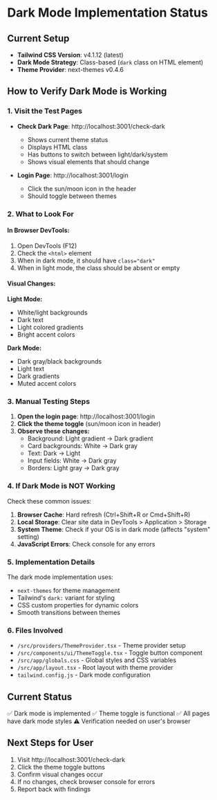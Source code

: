 # Dark Mode Implementation Status

## Current Setup
- **Tailwind CSS Version**: v4.1.12 (latest)
- **Dark Mode Strategy**: Class-based (`dark` class on HTML element)
- **Theme Provider**: next-themes v0.4.6

## How to Verify Dark Mode is Working

### 1. Visit the Test Pages
- **Check Dark Page**: http://localhost:3001/check-dark
  - Shows current theme status
  - Displays HTML class
  - Has buttons to switch between light/dark/system
  - Shows visual elements that should change

- **Login Page**: http://localhost:3001/login
  - Click the sun/moon icon in the header
  - Should toggle between themes

### 2. What to Look For

#### In Browser DevTools:
1. Open DevTools (F12)
2. Check the `<html>` element
3. When in dark mode, it should have `class="dark"`
4. When in light mode, the class should be absent or empty

#### Visual Changes:
**Light Mode:**
- White/light backgrounds
- Dark text
- Light colored gradients
- Bright accent colors

**Dark Mode:**
- Dark gray/black backgrounds
- Light text
- Dark gradients
- Muted accent colors

### 3. Manual Testing Steps

1. **Open the login page**: http://localhost:3001/login
2. **Click the theme toggle** (sun/moon icon in header)
3. **Observe these changes:**
   - Background: Light gradient → Dark gradient
   - Card backgrounds: White → Dark gray
   - Text: Dark → Light
   - Input fields: White → Dark gray
   - Borders: Light gray → Dark gray

### 4. If Dark Mode is NOT Working

Check these common issues:

1. **Browser Cache**: Hard refresh (Ctrl+Shift+R or Cmd+Shift+R)
2. **Local Storage**: Clear site data in DevTools > Application > Storage
3. **System Theme**: Check if your OS is in dark mode (affects "system" setting)
4. **JavaScript Errors**: Check console for any errors

### 5. Implementation Details

The dark mode implementation uses:
- `next-themes` for theme management
- Tailwind's `dark:` variant for styling
- CSS custom properties for dynamic colors
- Smooth transitions between themes

### 6. Files Involved
- `/src/providers/ThemeProvider.tsx` - Theme provider setup
- `/src/components/ui/ThemeToggle.tsx` - Toggle button component
- `/src/app/globals.css` - Global styles and CSS variables
- `/src/app/layout.tsx` - Root layout with theme provider
- `tailwind.config.js` - Dark mode configuration

## Current Status
✅ Dark mode is implemented
✅ Theme toggle is functional
✅ All pages have dark mode styles
⚠️ Verification needed on user's browser

## Next Steps for User
1. Visit http://localhost:3001/check-dark
2. Click the theme toggle buttons
3. Confirm visual changes occur
4. If no changes, check browser console for errors
5. Report back with findings